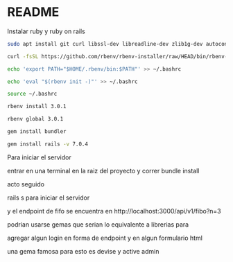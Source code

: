 # README

Instalar ruby y ruby on rails 


```bash
sudo apt install git curl libssl-dev libreadline-dev zlib1g-dev autoconf bison build-essential libyaml-dev libreadline-dev libncurses5-dev libffi-dev libgdbm-dev
```


```bash
curl -fsSL https://github.com/rbenv/rbenv-installer/raw/HEAD/bin/rbenv-installer | bash
```


```bash
echo 'export PATH="$HOME/.rbenv/bin:$PATH"' >> ~/.bashrc
```


```bash
echo 'eval "$(rbenv init -)"' >> ~/.bashrc
```


```bash
source ~/.bashrc
```


```bash
rbenv install 3.0.1
```


```bash
rbenv global 3.0.1
```


```bash
gem install bundler
```

    

```bash
gem install rails -v 7.0.4
```


Para iniciar el servidor


entrar en una terminal en la raiz del proyecto y correr
bundle install

acto seguido 

rails s para iniciar el servidor 

y el endpoint de fifo se encuentra en
http://localhost:3000/api/v1/fibo?n=3

podrian usarse gemas que serian lo equivalente a librerias para 

agregar algun login en forma de endpoint y en algun formulario html 

una gema famosa para esto es devise y active admin
